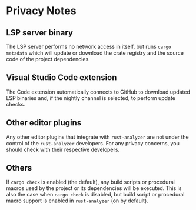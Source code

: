 # Privacy Notes

## LSP server binary

The LSP server performs no network access in itself, but runs `cargo metadata` which will update or download the crate registry and the source code of the project dependencies.

## Visual Studio Code extension

The Code extension automatically connects to GitHub to download updated LSP binaries and, if the nightly channel is selected, to perform update checks.

## Other editor plugins

Any other editor plugins that integrate with `rust-analyzer` are not under the control of the `rust-analyzer` developers. For any privacy concerns, you should check with their respective developers.

## Others

If `cargo check` is enabled (the default), any build scripts or procedural macros used by the project or its dependencies will be executed. This is also the case when `cargo check` is disabled, but build script or procedural macro support is enabled in `rust-analyzer` (on by default).

